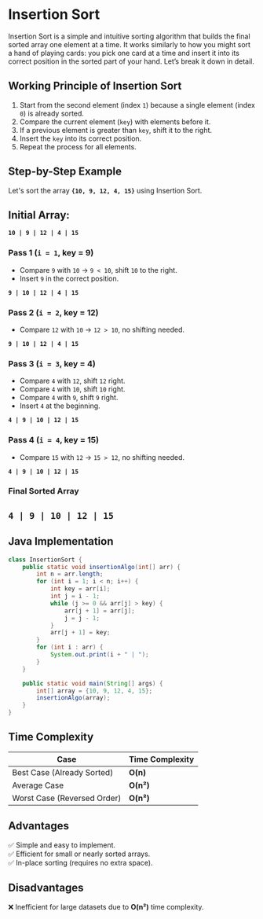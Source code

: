 # Insertion Sort

Insertion Sort is a simple and intuitive sorting algorithm that builds the final sorted array one element at a time. 
It works similarly to how you might sort a hand of playing cards: you pick one card at a time and insert it into its correct position in the sorted part of your hand. Let’s break it down in detail.

## Working Principle of Insertion Sort

1. Start from the second element (index `1`) because a single element (index `0`) is already sorted.
2. Compare the current element (`key`) with elements before it.
3. If a previous element is greater than `key`, shift it to the right.
4. Insert the `key` into its correct position.
5. Repeat the process for all elements.

## **Step-by-Step Example**
Let's sort the array **`{10, 9, 12, 4, 15}`** using Insertion Sort.

## **Initial Array:**
**` 10 | 9 | 12 | 4 | 15 `**
### **Pass 1 (`i = 1`, key = 9)**
- Compare `9` with `10` → `9 < 10`, shift `10` to the right.
- Insert `9` in the correct position.

**`9 | 10 | 12 | 4 | 15`**
  
### **Pass 2 (`i = 2`, key = 12)**
- Compare `12` with `10` → `12 > 10`, no shifting needed.

**`9 | 10 | 12 | 4 | 15`**

### **Pass 3 (`i = 3`, key = 4)**
- Compare `4` with `12`, shift `12` right.
- Compare `4` with `10`, shift `10` right.
- Compare `4` with `9`, shift `9` right.
- Insert `4` at the beginning.

**`4 | 9 | 10 | 12 | 15`**


### **Pass 4 (`i = 4`, key = 15)**
- Compare `15` with `12` → `15 > 12`, no shifting needed.

**`4 | 9 | 10 | 12 | 15`**


### **Final Sorted Array**

**`4 | 9 | 10 | 12 | 15`**
---

## **Java Implementation**
```java
class InsertionSort {
    public static void insertionAlgo(int[] arr) {
        int n = arr.length;
        for (int i = 1; i < n; i++) {
            int key = arr[i];
            int j = i - 1;
            while (j >= 0 && arr[j] > key) {
                arr[j + 1] = arr[j];
                j = j - 1;
            }
            arr[j + 1] = key;
        }
        for (int i : arr) {
            System.out.print(i + " | ");
        }
    }

    public static void main(String[] args) {
        int[] array = {10, 9, 12, 4, 15};
        insertionAlgo(array);
    }
}
```
## **Time Complexity**
| Case        | Time Complexity |
|------------|----------------|
| Best Case (Already Sorted) | **O(n)** |
| Average Case | **O(n²)** |
| Worst Case (Reversed Order) | **O(n²)** |

## **Advantages**
✅ Simple and easy to implement.  
✅ Efficient for small or nearly sorted arrays.  
✅ In-place sorting (requires no extra space).  

## **Disadvantages**
❌ Inefficient for large datasets due to **O(n²)** time complexity.  

